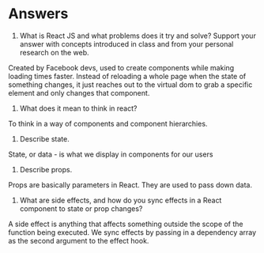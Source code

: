 # Answers

1. What is React JS and what problems does it try and solve? Support your answer with concepts introduced in class and from your personal research on the web.

Created by Facebook devs, used to create components while making loading times faster. Instead of reloading a whole page when the state of something changes, it just reaches out to the virtual dom to grab a specific element and only changes that component.

1. What does it mean to think in react?

To think in a way of components and component hierarchies.

1. Describe state.

State, or data - is what we display in components for our users

1. Describe props.

 Props are basically parameters in React. They are used to pass down data.

1. What are side effects, and how do you sync effects in a React component to state or prop changes?

A side effect is anything that affects something outside the scope of the function being executed.
We sync effects by passing in a dependency array as the second argument to the effect hook.